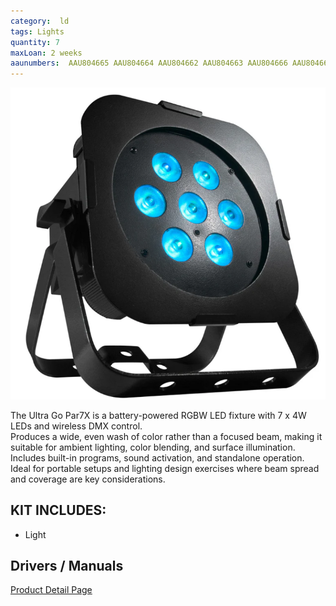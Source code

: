```yaml
---
category:  ld
tags: Lights
quantity: 7
maxLoan: 2 weeks
aaunumbers:  AAU804665 AAU804664 AAU804662 AAU804663 AAU804666 AAU804667 AAU802487
---
```

![Parabolic 21W LED Battery Lamp](/assets/images/equip/batpar.png)

The Ultra Go Par7X is a battery-powered RGBW LED fixture with 7 x 4W LEDs and wireless DMX control.<br>Produces a wide, even wash of color rather than a focused beam, making it suitable for ambient lighting, color blending, and surface illumination.<br>Includes built-in programs, sound activation, and standalone operation.<br>Ideal for portable setups and lighting design exercises where beam spread and coverage are key considerations.
## KIT INCLUDES:
-  Light

## Drivers / Manuals
[Product Detail Page](https://www.adj.com/ultra-go-par7x)



